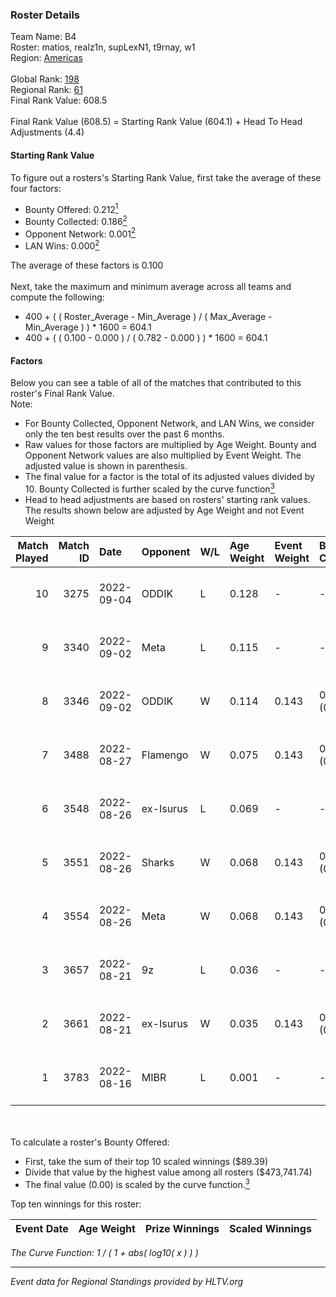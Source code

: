 ### Roster Details<br />
Team Name: B4<br />
Roster: matios, realz1n, supLexN1, t9rnay, w1<br />
Region: [Americas]( ../standings_americas.md)<br />
<br />
Global Rank: [198](../standings_global.md)<br />
Regional Rank: [61]( ../standings_americas.md)<br />
Final Rank Value:  608.5<br />
<br />
Final Rank Value (608.5) = Starting Rank Value (604.1) + Head To Head Adjustments (4.4)<br />

#### Starting Rank Value<br />
To figure out a rosters's Starting Rank Value, first take the average of these four factors:<br />
- Bounty Offered: 0.212[<sup>1</sup>](#table2)
- Bounty Collected: 0.186[<sup>2</sup>](#table1)
- Opponent Network: 0.001[<sup>2</sup>](#table1)
- LAN Wins: 0.000[<sup>2</sup>](#table1)

The average of these factors is 0.100<br />
<br />
Next, take the maximum and minimum average across all teams and compute the following:<br />
- 400 + ( ( Roster_Average - Min_Average ) / ( Max_Average - Min_Average ) ) * 1600 = 604.1
- 400 + ( ( 0.100 - 0.000 ) / ( 0.782 - 0.000 ) ) * 1600 = 604.1


#### Factors<br />
Below you can see a table of all of the matches that contributed to this roster's Final Rank Value.<br />
Note:<br />

- For Bounty Collected, Opponent Network, and LAN Wins, we consider only the ten best results over the past 6 months.
- Raw values for those factors are multiplied by Age Weight. Bounty and Opponent Network values are also multiplied by Event Weight. The adjusted value is shown in parenthesis.
- The final value for a factor is the total of its adjusted values divided by 10. Bounty Collected is further scaled by the curve function[<sup>3</sup>](#curveFunction)
- Head to head adjustments are based on rosters' starting rank values. The results shown below are adjusted by Age Weight and not Event Weight
<span id="table1"></span><br />


| Match Played | Match ID | Date       | Opponent  | W/L | Age Weight | Event Weight | Bounty Collected | Opponent Network | LAN Wins  | H2H Adj. | Roster                                |
| -: | -: | :- | :- | :- | :- | :- | :- | :- | :- | -: | :- |
|           10 |     3275 | 2022-09-04 | ODDIK     | L   | 0.128      | -            | -                | -                | -         |    -1.19 | matios, realz1n, supLexN1, t9rnay, w1 |
|            9 |     3340 | 2022-09-02 | Meta      | L   | 0.115      | -            | -                | -                | -         |    -1.00 | matios, realz1n, supLexN1, t9rnay, w1 |
|            8 |     3346 | 2022-09-02 | ODDIK     | W   | 0.114      | 0.143        | 0.016 (0.000)    | 0.236 (0.004)    | 0 (0.000) |     2.53 | matios, realz1n, supLexN1, t9rnay, w1 |
|            7 |     3488 | 2022-08-27 | Flamengo  | W   | 0.075      | 0.143        | 0.001 (0.000)    | 0.288 (0.003)    | 0 (0.000) |     1.44 | matios, realz1n, supLexN1, t9rnay, w1 |
|            6 |     3548 | 2022-08-26 | ex-Isurus | L   | 0.069      | -            | -                | -                | -         |    -0.41 | matios, realz1n, supLexN1, t9rnay, w1 |
|            5 |     3551 | 2022-08-26 | Sharks    | W   | 0.068      | 0.143        | 0.000 (0.000)    | 0.003 (0.000)    | 0 (0.000) |     0.72 | matios, realz1n, supLexN1, t9rnay, w1 |
|            4 |     3554 | 2022-08-26 | Meta      | W   | 0.068      | 0.143        | 0.010 (0.000)    | 0.302 (0.003)    | 0 (0.000) |     1.55 | matios, realz1n, supLexN1, t9rnay, w1 |
|            3 |     3657 | 2022-08-21 | 9z        | L   | 0.036      | -            | -                | -                | -         |    -0.19 | matios, realz1n, supLexN1, t9rnay, w1 |
|            2 |     3661 | 2022-08-21 | ex-Isurus | W   | 0.035      | 0.143        | 0.013 (0.000)    | 0.171 (0.001)    | 0 (0.000) |     0.91 | matios, realz1n, supLexN1, t9rnay, w1 |
|            1 |     3783 | 2022-08-16 | MIBR      | L   | 0.001      | -            | -                | -                | -         |    -0.00 | matios, realz1n, supLexN1, t9rnay, w1 |

<br />
<span id="table2"></span><br />
To calculate a roster's Bounty Offered:<br />

- First, take the sum of their top 10 scaled winnings ($89.39)
- Divide that value by the highest value among all rosters ($473,741.74)
- The final value (0.00) is scaled by the curve function.[<sup>3</sup>](#curveFunction)

Top ten winnings for this roster:<br />

| Event Date | Age Weight | Prize Winnings | Scaled Winnings |
| :- | -: | :- | :- |


<span id="curveFunction"></span>_The Curve Function: 1 / ( 1 + abs( log10( x ) ) )_<br />

---
_Event data for Regional Standings provided by HLTV.org_<br />
